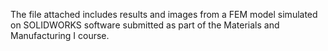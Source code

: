 The file attached includes results and images from a FEM model simulated on SOLIDWORKS software submitted as part of the Materials and Manufacturing I course. 
